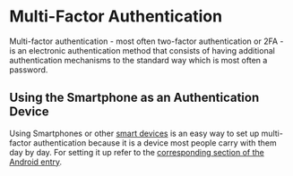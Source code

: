 # Multi-Factor Authentication

Multi-factor authentication - most often two-factor authentication or 2FA - is an electronic
authentication method that consists of having additional authentication mechanisms to the standard
way which is most often a password.

## Using the Smartphone as an Authentication Device

Using Smartphones or other [smart devices](/wiki/smart_devices.md) is an easy way to set up
multi-factor authentication because it is a device most people carry with them day by day.
For setting it up refer to the
[corresponding section of the Android entry](/wiki/android.md#multi-factor-authentication).
